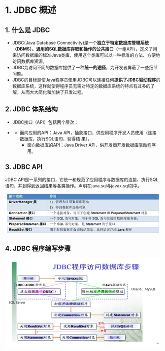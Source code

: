 # 1. JDBC 概述

## 1. 什么是 JDBC

- JDBC(Java Database Connectivity)是一个**独立于特定数据库管理系统（DBMS）、通用的SQL数据库存取和操作的公共接口**（一组API），定义了用来访问数据库的标准Java类库，使用这个类库可以以一种标准的方法、方便地访问数据库资源。
- JDBC为访问不同的数据库提供了一种**统一的途径**，为开发者屏蔽了一些细节问题。
- JDBC的目标是使Java程序员使用JDBC可以连接任何**提供了JDBC驱动程序**的数据库系统，这样就使得程序员无需对特定的数据库系统的特点有过多的了解，从而大大简化和加快了开发过程。





## 2. JDBC 体系结构

- JDBC接口（API）包括两个层次：

- - 面向应用的API：Java API，抽象接口，供应用程序开发人员使用（连接数据库，执行SQL语句，获得结
        果）。
    - 面向数据库的API：Java Driver API，供开发商开发数据库驱动程序用。





## 3. JDBC API

JDBC API是一系列的接口，它统一和规范了应用程序与数据库的连接、执行SQL语句，并到得到返回结果等各类操作。声明在java.sql与javax.sql包中。

![image.png](../../imgs/1572922148441-64f273d7-e0b7-4ff2-8851-8e072a84753a.png)





## 4. JDBC 程序编写步骤

![image.png](../../imgs/1572922087994-8e32f2cf-b8b5-4e28-aa5e-e73900a6ed77.png)